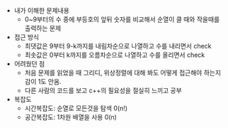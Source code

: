 * 내가 이해한 문제내용
  * 0~9부터의 수 중에 부등호의 앞뒤 숫자를 비교해서 순열이 클 때와 작을때를 출력하는 문제
* 접근 방식
  * 최댓값은 9부터 9-k까지를 내림차순으로 나열하고 수를 내리면서 check
  * 최솟값은 0부터 k까지를 오름차순으로 나열하고 수를 올리면서 check
* 어려웠던 점
  * 처음 문제를 읽었을 때 그리디, 위상정렬에 대해 봐도 어떻게 접근해야 하는지 감이 1도 안옴. 
  * 다른 사람의 코드를 보고 c++의 필요성을 절실히 느끼고 공부
* 복잡도
  * 시간복잡도: 순열로 모든것을 탐색 0(n!)
  * 공간복잡도: 1차원 배열을 사용 0(n)